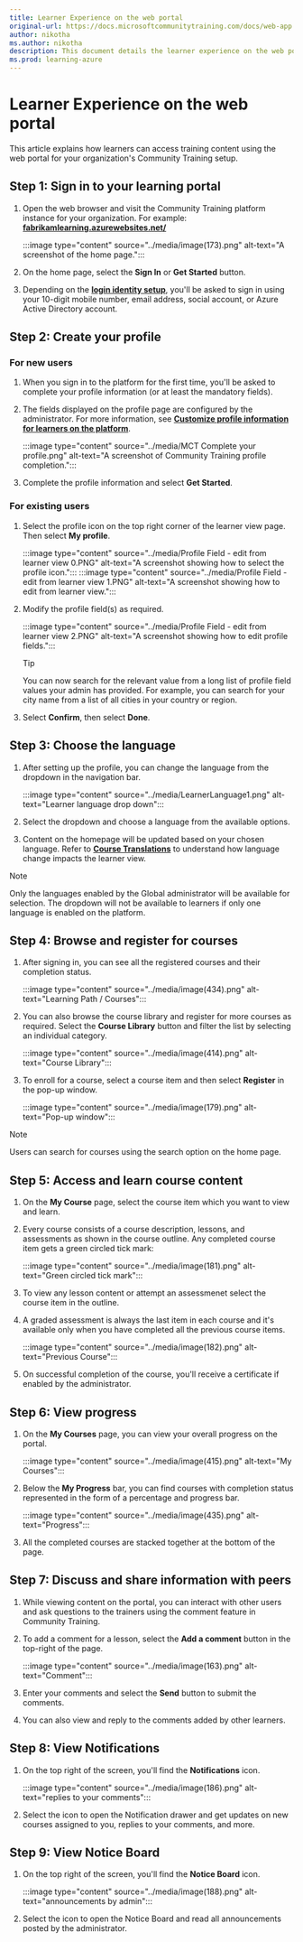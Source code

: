 ```yaml
---
title: Learner Experience on the web portal
original-url: https://docs.microsoftcommunitytraining.com/docs/web-app
author: nikotha
ms.author: nikotha
description: This document details the learner experience on the web portal of Community Training.
ms.prod: learning-azure
---
```


# Learner Experience on the web portal

This article explains how learners can access training content using the web portal for your organization's Community Training setup.

## Step 1: Sign in to your learning portal

1. Open the web browser and visit the Community Training platform instance for your organization. For example: [**fabrikamlearning.azurewebsites.net/**](https://fabrikamlearning.azurewebsites.net/)

    :::image type="content" source="../media/image(173).png" alt-text="A screenshot of the home page.":::

2. On the home page, select the **Sign In**  or  **Get Started** button.

3. Depending on the [**login identity setup**](../infrastructure-management/install-your-platform-instance/configure-login-social-work-school-account.md), you'll be asked to sign in using your 10-digit mobile number, email address, social account, or Azure Active Directory account.

## Step 2: Create your profile

### For new users

1. When you sign in to the platform for the first time, you'll be asked to complete your profile information (or at least the mandatory fields).

2. The fields displayed on the profile page are configured by the administrator. For more information, see [**Customize profile information for learners on the platform**](../settings/add-additional-profile-fields-for-user-information.md).

    :::image type="content" source="../media/MCT Complete your profile.png" alt-text="A screenshot of Community Training profile completion.":::

3. Complete the profile information and select **Get Started**.

### For existing users

1. Select the profile icon on the top right corner of the learner view page. Then select **My profile**.

    :::image type="content" source="../media/Profile Field - edit from learner view 0.PNG" alt-text="A screenshot showing how to select the profile icon.":::
    :::image type="content" source="../media/Profile Field - edit from learner view 1.PNG" alt-text="A screenshot showing how to edit from learner view.":::

2. Modify the profile field(s) as required.

    :::image type="content" source="../media/Profile Field - edit from learner view 2.PNG" alt-text="A screenshot showing how to edit profile fields.":::

    >[!Tip]
    >You can now search for the relevant value from a long list of profile field values your admin has provided. For example, you can search for your city name from a list of all cities in your country or region.

3. Select **Confirm**, then select **Done**.

## Step 3: Choose the language

1. After setting up the profile, you can change the language from the dropdown in the navigation bar.

    :::image type="content" source="../media/LearnerLanguage1.png" alt-text="Learner language drop down":::

2. Select the dropdown and choose a language from the available options.

3. Content on the homepage will be updated based on your chosen language. Refer to [**Course Translations**](../content-management/create-content/create-course-category/create-a-new-course.md#option-4---create-multiple-translations-for-a-course) to understand how language change impacts the learner view.

>[!NOTE]
>Only the languages enabled by the Global administrator will be available for selection. The dropdown will not be available to learners if only one language is enabled on the platform.

## Step 4: Browse and register for courses

1. After signing in, you can see all the registered courses and their completion status.

    :::image type="content" source="../media/image(434).png" alt-text="Learning Path / Courses":::

2. You can also browse the course library and register for more courses as required. Select the **Course Library** button and filter the list by selecting an individual category.

    :::image type="content" source="../media/image(414).png" alt-text="Course Library":::

3. To enroll for a course, select a course item and then select **Register** in the pop-up window.

    :::image type="content" source="../media/image(179).png" alt-text="Pop-up window":::

> [!NOTE]
> Users can search for courses using the search option on the home page.

## Step 5: Access and learn course content

1. On the **My Course** page, select the course item which you want to view and learn.

2. Every course consists of a course description, lessons, and assessments as shown in the course outline. Any completed course item gets a green circled tick mark:

    :::image type="content" source="../media/image(181).png" alt-text="Green circled tick mark":::

3. To view any lesson content or attempt an assessmenet select the course item in the outline.

4. A graded assessment is always the last item in each course and it's available only when you have completed all the previous course items.

    :::image type="content" source="../media/image(182).png" alt-text="Previous Course":::

5. On successful completion of the course, you'll receive a certificate if enabled by the administrator.

## Step 6: View progress

1. On the **My Courses** page,  you can view your overall progress on the portal.

    :::image type="content" source="../media/image(415).png" alt-text="My Courses":::

2. Below the **My Progress** bar, you can find courses with completion status represented in the form of a percentage and progress bar.

    :::image type="content" source="../media/image(435).png" alt-text="Progress":::

3. All the completed courses are stacked together at the bottom of the page.

## Step 7: Discuss and share information with peers

1. While viewing content on the portal, you can interact with other users and ask questions to the trainers using the comment feature in Community Training.

2. To add a comment for a lesson, select the  **Add a comment** button in the top-right of the page.

    :::image type="content" source="../media/image(163).png" alt-text="Comment":::

3. Enter your comments and select the **Send** button to submit the comments.

4. You can also view and reply to the comments added by other learners.

## Step 8: View Notifications

1. On the top right of the screen, you'll find the **Notifications** icon.

    :::image type="content" source="../media/image(186).png" alt-text="replies to your comments":::

2. Select the icon to open the Notification drawer and get updates on new courses assigned to you, replies to your comments, and more.

## Step 9: View Notice Board

1. On the top right of the screen, you'll find the **Notice Board** icon.  

    :::image type="content" source="../media/image(188).png" alt-text="announcements by admin":::

2. Select the icon to open the Notice Board and read all announcements posted by the administrator.

